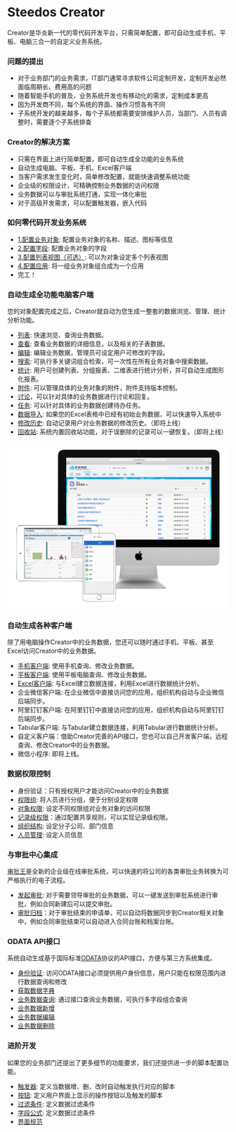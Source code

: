 # Steedos Creator
Creator是华炎新一代的零代码开发平台，只需简单配置，即可自动生成手机、平板、电脑三合一的自定义业务系统。

### 问题的提出
- 对于业务部门的业务需求，IT部门通常寻求软件公司定制开发，定制开发必然面临周期长、费用高的问题
- 随着智能手机的普及，业务系统开发也有移动化的需求，定制成本更高
- 因为开发商不同，每个系统的界面、操作习惯各有不同
- 子系统开发的越来越多，每个子系统都需要安排维护人员，当部门、人员有调整时，需要逐个子系统排查

### Creator的解决方案
- 只需在界面上进行简单配置，即可自动生成全功能的业务系统
- 自动生成电脑、平板、手机、Excel客户端
- 当客户需求发生变化时，简单修改配置，就能快速调整系统功能
- 企业级的权限设计，可精确控制业务数据的访问权限
- 业务数据可以与审批系统打通，实现一体化审批
- 对于高级开发需求，可以配置触发器，嵌入代码

### 如何零代码开发业务系统
- [1.配置业务对象](object.md): 配置业务对象的名称、描述、图标等信息
- [2.配置字段](object_field.md): 配置业务对象的字段
- [3.配置列表视图（可选）](object_listview.md): 可以为对象设定多个列表视图
- [4.配置应用](app.md): 将一组业务对象组合成为一个应用
- 完工！

### 自动生成全功能电脑客户端
您的对象配置完成之后，Creator就自动为您生成一整套的数据浏览、管理、统计分析功能。
- [列表](record_list.md): 快速浏览、查询业务数据。
- [查看](record_view.md): 查看业务数据的详细信息，以及相关的子表数据。
- [编辑](record_edit.md): 编辑业务数据，管理员可设定用户可修改的字段。
- [搜索](record_search.md): 可执行多关键词组合检索，可一次性在所有业务对象中搜索数据。
- [统计](reports.md): 用户可创建列表、分组报表、二维表进行统计分析，并可自动生成图形化报表。
- [附件](record_attachment.md): 可以管理具体的业务对象的附件，附件支持版本控制。
- [讨论](record_chatter.md)，可以针对具体的业务数据进行讨论和回复。
- [任务](record_tasks.md): 可以针对具体的业务数据创建待办任务。
- [数据导入](record_import.md): 如果您的Excel表格中已经有初始业务数据，可以快速导入系统中
- [修改历史](record_history.md): 自动记录用户对业务数据的修改历史。（即将上线）
- [回收站](record_trash.md): 系统内置回收站功能，对于误删除的记录可以一键恢复。（即将上线）

![电脑、手机界面展示](images/mac_ipad_iphone_home.png)

### 自动生成各种客户端
除了用电脑操作Creator中的业务数据，您还可以随时通过手机、平板、甚至Excel访问Creator中的业务数据。
- [手机客户端](app_mobile.md): 使用手机查询、修改业务数据。
- [平板客户端](app_ipad.md): 使用平板电脑查询、修改业务数据。
- [Excel客户端](app_excel.md): 与Excel建立数据连接，利用Excel进行数据统计分析。
- 企业微信客户端: 在企业微信中直接访问您的应用，组织机构自动与企业微信后端同步。
- 阿里钉钉客户端: 在阿里钉钉中直接访问您的应用，组织机构自动与阿里钉钉后端同步。
- Tabular客户端: 与Tabular建立数据连接，利用Tabular进行数据统计分析。
- 自定义客户端：借助Creator完善的API接口，您也可以自己开发客户端，远程查询、修改Creator中的业务数据。
- 微信小程序: 即将上线。

### 数据权限控制
- 身份验证：只有授权用户才能访问Creator中的业务数据
- [权限组](permission_set.md): 将人员进行分组，便于分别设定权限
- [对象权限](object_permission.md): 设定不同权限组对业务对象的访问权限
- [记录级权限](permission_share.md)：通过配置共享规则，可以实现记录级权限。
- [组织结构](organization.md): 设定分子公司、部门信息
- [人员管理](space_user.md): 设定人员信息

### 与审批中心集成
[审批王](https://www.steedos.com/cn/workflow/)是全新的企业级在线审批系统，可以快速的将公司的各类审批业务转换为可严格执行的电子流程。
- [发起审批](workflow_submit.md): 对于需要领导审批的业务数据，可以一键发送到审批系统进行审批，例如合同新建后可以提交审批。
- [审批归档](workflow_archive.md)：对于审批结束的申请单，可以自动将数据同步到Creator相关对象中，例如合同审批结束可以自动进入合同台账和档案台账。

### ODATA API接口
系统自动生成基于国际标准[ODATA](http://www.odata.org/)协议的API接口，方便与第三方系统集成。
- [身份验证](odata_auth.md): 访问ODATA接口必须提供用户身份信息，用户只能在权限范围内进行数据查询和修改
- [获取数据字典](odata_metadata.md)
- [业务数据查询](odata_query.md): 通过接口查询业务数据，可执行多字段组合查询
- [业务数据新增](odata_add.md)
- [业务数据编辑](odata_edit.md)
- [业务数据删除](odata_delete.md)

### 进阶开发
如果您的业务部门还提出了更多细节的功能要求，我们还提供进一步的脚本配置功能。
- [触发器](object_trigger.md): 定义当数据增、删、改时自动触发执行对应的脚本
- [按钮](object_action.md): 定义用户界面上显示的操作按钮以及触发的脚本
- [过滤条件](object_filter.md): 定义数据过滤条件
- [字段公式](object_field_formula.md): 定义数据过滤条件
- [界面规范](https://www.lightningdesignsystem.com/guidelines/overview/)

